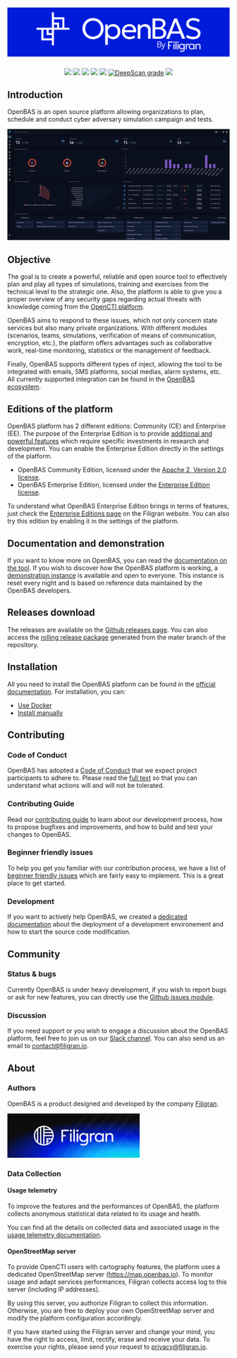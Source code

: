 <h1 align="center">
  <a href="https://openbas.io"><img src="./.github/img/logo_openbas.png" alt="OpenBAS"></a>
</h1>
<p align="center">
  <a href="https://openbas.io" alt="Website"><img src="https://img.shields.io/badge/website-openbas.io-blue.svg" /></a>
  <a href="https://docs.openbas.io" alt="Documentation"><img src="https://img.shields.io/badge/documentation-latest-orange.svg" /></a>
  <a href="https://community.filigran.io" alt="Slack"><img src="https://img.shields.io/badge/slack-3K%2B%20members-4A154B" /></a>
  <a href="https://drone.filigran.io/OpenBAS-Platform/openbas"><img src="https://drone.filigran.io/api/badges/OpenBAS-Platform/openbas/status.svg" /></a>
  <a href="https://codecov.io/gh/OpenBAS-Platform/openbas"><img src="https://codecov.io/gh/OpenBAS-Platform/openbas/graph/badge.svg" /></a>
  <a href="https://deepscan.io/dashboard#view=project&tid=11710&pid=14631&bid=276803"><img src="https://deepscan.io/api/teams/11710/projects/14631/branches/276803/badge/grade.svg" alt="DeepScan grade"></a>
  <a href="https://hub.docker.com/u/openbas" alt="Docker pulls"><img src="https://img.shields.io/docker/pulls/openbas/platform" /></a>
</p>

## Introduction

OpenBAS is an open source platform allowing organizations to plan, schedule and conduct cyber adversary simulation campaign and tests.

![Screenshot](./.github/img/screenshot.png "Screenshot")

## Objective

The goal is to create a powerful, reliable and open source tool to effectively plan and play all types of simulations, training and exercises from the technical level to the strategic one. Also, the platform is able to give you a proper overview of any security gaps regarding actual threats with knowledge coming from the [OpenCTI platform](https://opencti.io).

OpenBAS aims to respond to these issues, which not only concern state services but also many private organizations. With different modules (scenarios, teams, simulations, verification of means of communication, encryption, etc.), the platform offers advantages such as collaborative work, real-time monitoring, statistics or the management of feedback.

Finally, OpenBAS supports different types of inject, allowing the tool to be integrated with emails, SMS platforms, social medias, alarm systems, etc. All currently supported integration can be found in the [OpenBAS ecosystem](https://filigran.notion.site/OpenBAS-Ecosystem-30d8eb73d7d04611843e758ddef8941b).

## Editions of the platform

OpenBAS platform has 2 different editions: Community (CE) and Enterprise (EE). The purpose of the Enterprise Edition is to provide [additional and powerful features](https://filigran.io/offering/subscribe) which require specific investments in research and development. You can enable the Enterprise Edition directly in the settings of the platform.

* OpenBAS Community Edition, licensed under the [Apache 2, Version 2.0 license](LICENSE).
* OpenBAS Enterprise Edition, licensed under the [Enterprise Edition license](LICENSE).

To understand what OpenBAS Enterprise Edition brings in terms of features, just check the [Enterprise Editions page](https://filigran.io/offering/subscribe) on the Filigran website. You can also try this edition by enabling it in the settings of the platform.

## Documentation and demonstration

If you want to know more on OpenBAS, you can read the [documentation on the tool](https://docs.openbas.io). If you wish to discover how the OpenBAS platform is working, a [demonstration instance](https://demo.openbas.io) is available and open to everyone. This instance is reset every night and is based on reference data maintained by the OpenBAS developers.

## Releases download

The releases are available on the [Github releases page](https://github.com/OpenBAS-Platform/openbas/releases). You can also access the [rolling release package](https://releases.openbas.io) generated from the mater branch of the repository.

## Installation

All you need to install the OpenBAS platform can be found in the [official documentation](https://filigran.notion.site/OpenBAS-Public-Knowledge-Base-bbc835446e9140999d6f2e10d96c2ee0). For installation, you can:

* [Use Docker](https://docs.openbas.io/latest/deployment/installation/#using-docker)
* [Install manually](https://docs.openbas.io/latest/deployment/installation/#install-manually)

## Contributing

### Code of Conduct

OpenBAS has adopted a [Code of Conduct](CODE_OF_CONDUCT.md) that we expect project participants to adhere to. Please read the [full text](CODE_OF_CONDUCT.md) so that you can understand what actions will and will not be tolerated.

### Contributing Guide

Read our [contributing guide](CONTRIBUTING.md) to learn about our development process, how to propose bugfixes and improvements, and how to build and test your changes to OpenBAS.

### Beginner friendly issues

To help you get you familiar with our contribution process, we have a list of [beginner friendly issues](https://github.com/OpenBAS-Platform/openbas/labels/beginner%20friendly%20issue) which are fairly easy to implement. This is a great place to get started.

### Development

If you want to actively help OpenBAS, we created a [dedicated documentation](https://filigran.notion.site/Environment-setup-7b7754139072490aa9cb01f798ba8d5b) about the deployment of a development environement and how to start the source code modification.

## Community

### Status & bugs

Currently OpenBAS is under heavy development, if you wish to report bugs or ask for new features, you can directly use the [Github issues module](https://github.com/OpenBAS-Platform/openbas/issues).

### Discussion

If you need support or you wish to engage a discussion about the OpenBAS platform, feel free to join us on our [Slack channel](https://community.filigran.io). You can also send us an email to contact@filigran.io.

## About

### Authors

OpenBAS is a product designed and developed by the company [Filigran](https://filigran.io).

<a href="https://filigran.io" alt="Filigran"><img src="./.github/img/logo_filigran.png" width="300" /></a>

### Data Collection

#### Usage telemetry

To improve the features and the performances of OpenBAS, the platform collects anonymous statistical data related to its usage and health.

You can find all the details on collected data and associated usage in the [usage telemetry documentation](https://docs.openbas.io/latest/reference/usage-telemetry/).

#### OpenStreetMap server

To provide OpenCTI users with cartography features, the platform uses a dedicated OpenStreetMap server (https://map.openbas.io). To monitor usage and adapt services performances, Filigran collects access log to this server (including IP addresses).

By using this server, you authorize Filigran to collect this information. Otherwise, you are free to deploy your own OpenStreetMap server and modify the platform configuration accordingly.

If you have started using the Filigran server and change your mind, you have the right to access, limit, rectify, erase and receive your data. To exercise your rights, please send your request to privacy@filigran.io.